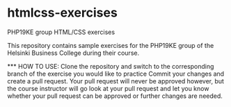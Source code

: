 # htmlcss-exercises
PHP19KE group HTML/CSS exercises

This repository contains sample exercises for the PHP19KE group of the Helsinki Business College during their course. 

*** HOW TO USE:
Clone the repository and switch to the corresponding branch of the exercise you would like to practice
Commit your changes and create a pull request. Your pull request will never be approved however, but the course instructor will go look at your pull request and let you know whether your pull request can be approved or further changes are needed. 
